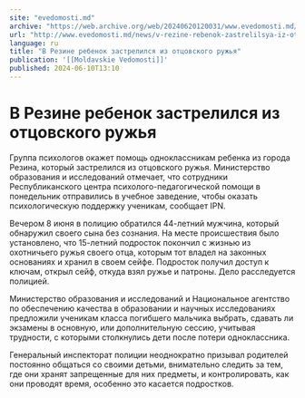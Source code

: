 ```yaml
---
site: "evedomosti.md"
archive: "https://web.archive.org/web/20240620120031/www.evedomosti.md/news/v-rezine-rebenok-zastrelilsya-iz-otcovskogo-ruzhya"
url: "http://www.evedomosti.md/news/v-rezine-rebenok-zastrelilsya-iz-otcovskogo-ruzhya"
language: ru
title: "В Резине ребенок застрелился из отцовского ружья"
publication: '[[Moldavskie Vedomosti]]'
published: 2024-06-10T13:10
---
```


# В Резине ребенок застрелился из отцовского ружья

Группа психологов окажет помощь одноклассникам ребенка из города Резина, который застрелился из отцовского ружья. Министерство образования и исследований отмечает, что сотрудники Республиканского центра психолого-педагогической помощи в понедельник отправились в учебное заведение, чтобы оказать психологическую поддержку ученикам, сообщает IPN.

Вечером 8 июня в полицию обратился 44-летний мужчина, который обнаружил своего сына без сознания. На месте происшествия было установлено, что 15-летний подросток покончил с жизнью из охотничьего ружья своего отца, которым тот владел на законных основаниях и хранил в своем сейфе. Подросток получил доступ к ключам, открыл сейф, откуда взял ружье и патроны. Дело расследуется полицией.

Министерство образования и исследований и Национальное агентство по обеспечению качества в образовании и научных исследованиях предложили ученикам класса погибшего мальчика выбрать, сдавать ли экзамены в основную, или дополнительную сессию, учитывая трудности, с которыми столкнулись дети после потери одноклассника.

Генеральный инспекторат полиции неоднократно призывал родителей постоянно общаться со своими детьми, внимательно следить за тем, где они хранят запрещенные для них предметы, и контролировать, как они проводят время, особенно это касается подростков.